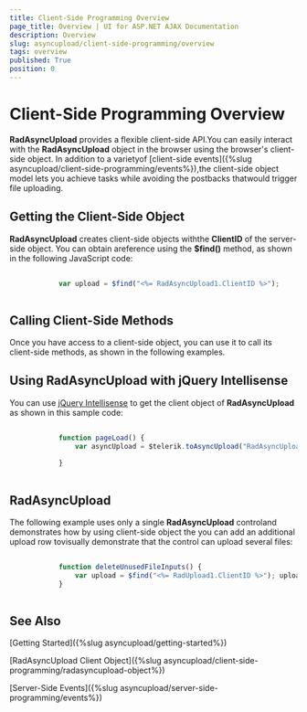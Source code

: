 ```yaml
---
title: Client-Side Programming Overview
page_title: Overview | UI for ASP.NET AJAX Documentation
description: Overview
slug: asyncupload/client-side-programming/overview
tags: overview
published: True
position: 0
---
```


# Client-Side Programming Overview



__RadAsyncUpload__ provides a flexible client-side API.You can easily interact with the __RadAsyncUpload__ object in the browser using the browser's client-side object. In addition to a varietyof [client-side events]({%slug asyncupload/client-side-programming/events%}),the client-side object model lets you achieve tasks while avoiding the postbacks thatwould trigger file uploading.

## Getting the Client-Side Object

__RadAsyncUpload__ creates client-side objects withthe __ClientID__ of the server-side object. You can obtain areference using the __$find()__ method, as shown in the following JavaScript code:

````JavaScript
	
	        var upload = $find("<%= RadAsyncUpload1.ClientID %>");
	
````



## Calling Client-Side Methods

Once you have access to a client-side object, you can use it to call its client-side methods, as shown in the following examples.

## Using RadAsyncUpload with jQuery Intellisense

You can use [jQuery Intellisense](D3834762-E3C7-4505-9551-987B4CAF61B3) to get the client object of __RadAsyncUpload__ as shown in this sample code:

````JavaScript
	
	        function pageLoad() {
	            var asyncUpload = $telerik.toAsyncUpload("RadAsyncUpload1");
	
	        }
	
````



## RadAsyncUpload

The following example uses only a single __RadAsyncUpload__ controland demonstrates how by using client-side object the you can add an additional upload row tovisually demonstrate that the control can upload several files:

````JavaScript
	
	        function deleteUnusedFileInputs() {
	            var upload = $find("<%= RadUpload1.ClientID %>"); upload.addFileInput();
	        }
	
````



## See Also

[Getting Started]({%slug asyncupload/getting-started%})

[RadAsyncUpload Client Object]({%slug asyncupload/client-side-programming/radasyncupload-object%})

[Server-Side Events]({%slug asyncupload/server-side-programming/events%})
